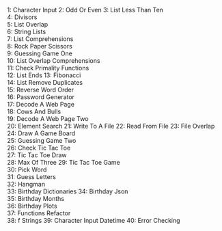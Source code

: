 1: Character Input 
2: Odd Or Even 
3: List Less Than Ten  
4: Divisors  
5: List Overlap  
6: String Lists  
7: List Comprehensions  
8: Rock Paper Scissors   
9: Guessing Game One   
10: List Overlap Comprehensions  
11: Check Primality Functions   
12: List Ends 
13: Fibonacci  
14: List Remove Duplicates  
15: Reverse Word Order   
16: Password Generator    
17: Decode A Web Page    
18: Cows And Bulls   
19: Decode A Web Page Two    
20: Element Search 
21: Write To A File 
22: Read From File 
23: File Overlap  
24: Draw A Game Board  
25: Guessing Game Two   
26: Check Tic Tac Toe  
27: Tic Tac Toe Draw  
28: Max Of Three 
29: Tic Tac Toe Game   
30: Pick Word  
31: Guess Letters  
32: Hangman  
33: Birthday Dictionaries 
34: Birthday Json  
35: Birthday Months  
36: Birthday Plots   
37: Functions Refactor  
38: f Strings 
39: Character Input Datetime 
40: Error Checking   